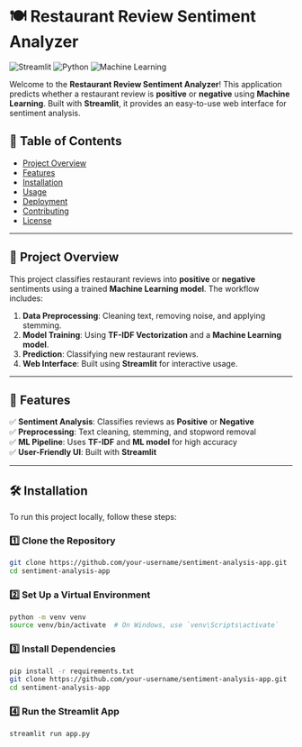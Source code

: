 # 🍽️ Restaurant Review Sentiment Analyzer

![Streamlit](https://img.shields.io/badge/Streamlit-Web%20App-FF4B4B?logo=streamlit)
![Python](https://img.shields.io/badge/Python-3.8%2B-blue?logo=python)
![Machine Learning](https://img.shields.io/badge/Machine%20Learning-Sentiment%20Analysis-FF6F00)

Welcome to the **Restaurant Review Sentiment Analyzer**! This application predicts whether a restaurant review is **positive** or **negative** using **Machine Learning**. Built with **Streamlit**, it provides an easy-to-use web interface for sentiment analysis.

## 📌 Table of Contents

- [Project Overview](#project-overview)
- [Features](#features)
- [Installation](#installation)
- [Usage](#usage)
- [Deployment](#deployment)
- [Contributing](#contributing)
- [License](#license)

---

## 📖 Project Overview

This project classifies restaurant reviews into **positive** or **negative** sentiments using a trained **Machine Learning model**. The workflow includes:

1. **Data Preprocessing**: Cleaning text, removing noise, and applying stemming.
2. **Model Training**: Using **TF-IDF Vectorization** and a **Machine Learning model**.
3. **Prediction**: Classifying new restaurant reviews.
4. **Web Interface**: Built using **Streamlit** for interactive usage.

---

## 🚀 Features

✅ **Sentiment Analysis**: Classifies reviews as **Positive** or **Negative**  
✅ **Preprocessing**: Text cleaning, stemming, and stopword removal  
✅ **ML Pipeline**: Uses **TF-IDF** and **ML model** for high accuracy  
✅ **User-Friendly UI**: Built with **Streamlit**  

---

## 🛠️ Installation

To run this project locally, follow these steps:

### 1️⃣ Clone the Repository
```bash
git clone https://github.com/your-username/sentiment-analysis-app.git
cd sentiment-analysis-app
```
### 2️⃣  Set Up a Virtual Environment
```bash
python -m venv venv
source venv/bin/activate  # On Windows, use `venv\Scripts\activate`
```
### 3️⃣  Install Dependencies
```bash
pip install -r requirements.txt
git clone https://github.com/your-username/sentiment-analysis-app.git
cd sentiment-analysis-app
```
### 4️⃣  Run the Streamlit App
```bash
streamlit run app.py
```
